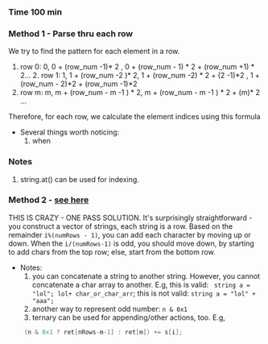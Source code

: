 ### Time 100 min

### Method 1 - Parse thru each row
We try to find the pattern for each element in a row. 
1. row 0: 0, 0 + (row_num -1)* 2 , 0 + (row_num - 1) * 2 +  (row_num +1) * 2...
    2. row 1: 1,  1 + (row_num -2 )* 2, 1 + (row_num -2) * 2 + (2 -1)*2 , 1 + (row_num - 2)*2 + (row_num -1)*2 
3. row m: m, m + (row_num - m -1 ) * 2, m + (row_num - m -1 ) * 2 + (m)* 2 ... 

Therefore, for each row, we calculate the element indices using this formula
- Several things worth noticing: 
    1. when 

### Notes
1. string.at() can be used for indexing. 


### Method 2 - [see here](https://github.com/pezy/LeetCode/blob/master/005.%20ZigZag%20Conversion/solution.h)
THIS IS CRAZY - ONE PASS SOLUTION. It's surprisingly straightforward - you construct a vector of strings, each string is a row. 
Based on the remainder ```i%(numRows - 1)```, you can add each character by moving up or down. When the ```i/(numRows-1)``` is odd, you should move down, 
by starting to add chars from the top row; else, start from the bottom row. 
 
- Notes:
    1. you can concatenate a string to another string. However, you cannot concatenate a char array to another. 
    E.g, this is valid: ``` string a = "lol"; lol+ char_or_char_arr```; this is not valid: ```string a = "lol" + "aaa"; ```
    2. another way to represent odd number: ```n & 0x1```
    3. ternary can be used for appending/other actions, too. E.g, 
    ```cpp
     (n & 0x1 ? ret[nRows-m-1] : ret[m]) += s[i];
    ```